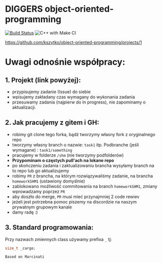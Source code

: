 # DIGGERS object-oriented-programming
[![Build Status](https://travis-ci.org/kszytko/object-oriented-programming.svg?branch=homeworkSHM1)](https://travis-ci.org/kszytko/object-oriented-programming)  ![C++ with Make CI](https://github.com/kszytko/object-oriented-programming/workflows/C++%20with%20Make%20CI/badge.svg?event=pull_request)

https://github.com/kszytko/object-oriented-programming/projects/1

# Uwagi odnośnie współpracy:

## 1. Projekt (link powyżej):
* przypisujemy zadanie (Issue) do siebie
* wpisujemy zakładany czas wymagany do wykonania zadania
* przesuwamy zadania (najpierw do In progress), nie zapominamy o aktualizacji.

## 2. Jak pracujemy z gitem i GH:
* robimy git clone tego forka, bądź tworzymy własny fork z oryginalnego repo
* tworzymy własny branch o nazwie: `task1` itp. Podbranche (jeśli wymagane) :  `task1/something`
* pracujemy w folderze `/shm` (nie tworzymy podfolderów)
* **Przypominam o częstych pull'ach na lokane repo**
* po skończeniu zadania i zaktualizowaniu brancha wysyłamy branch na to repo lub go aktualizujemy
* robimy `PR` z brancha, na którym rozwiązywaliśmy zadanie, na brancha `homeworkSHM1` (ustawiony domyślnie)
* zablokowano możliwość commitowania na branch `homeworkSHM1`, zmiany wprowadzamy poprzez `PR`
* aby doszło do merge, `PR` musi mieć przynajmniej 2 code rewiev
* jeżeli jest potrzebna pomoc piszemy na discordzie na naszym prywatnym grupowym kanale
* damy radę :)

## 3. Standard programowania:
Przy nazwach zmiennych class używamy prefixa `_` tj:
```c++
size_t _cargo;
```



`Based on Marcinati`
